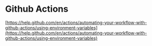 # Github Actions

[https://help.github.com/en/actions/automating-your-workflow-with-github-actions/using-environment-variables](https://help.github.com/en/actions/automating-your-workflow-with-github-actions/using-environment-variables)

